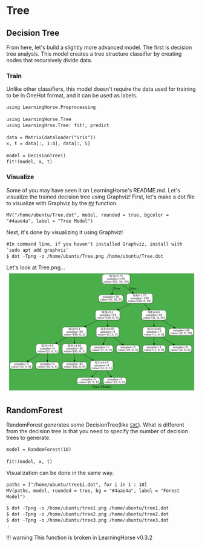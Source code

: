 # Tree

## Decision Tree
From here, let's build a slightly more advanced model.
The first is decision tree analysis.
This model creates a tree structure classifier by creating nodes that recursively divide data.

### Train
Unlike other classifiers, this model doesn't require the data used for training to be in OneHot format, and it can be used as labels.
```
using LearningHorse.Preprocessing

using LearningHorse.Tree
using LearningHrse.Tree: fit!, predict

data = Matrix(dataloader("iris"))
x, t = data[:, 1:4], data[:, 5]

model = DecisionTree()
fit!(model, x, t)
```

### Visualize
Some of you may have seen it on LearningHorse's README.md. Let's visualize the trained decision tree using Graphviz!
First, let's make a dot file to visualize with Graphviz by the [`MV`](@ref) function.
```
MV("/home/ubuntu/Tree.dot", model, rounded = true, bgcolor = "#4aae4a", label = "Tree Model")
```
Next, it's done by visualizing it using Graphviz!
```
#In command line, if you haven't installed Graphviz, install with `sudo apt add graphviz`
$ dot -Tpng -o /home/ubuntu/Tree.png /home/ubuntu/Tree.dot
```
Let's look at Tree.png...
![Tree Visualized](../assets/turtorialtree.png)

## RandomForest
RandomForest generates some DecisionTree(like [`SVC`](@ref)).
What is different from the decision tree is that you need to specify the number of decision trees to generate.
```
model = RandomForest(10)

fit!(model, x, t)
```
Visualization can be done in the same way.
```
paths = ["/home/ubuntu/tree$i.dot", for i in 1 : 10]
MV(paths, model, rounded = true, bg = "#4aae4a", label = "Forest Model")
```
```
$ dot -Tpng -o /home/ubuntu/tree1.png /home/ubuntu/tree1.dot
$ dot -Tpng -o /home/ubuntu/tree2.png /home/ubuntu/tree2.dot
$ dot -Tpng -o /home/ubuntu/tree3.png /home/ubuntu/tree3.dot
⋮
```
!!! warning
    This function is broken in LearningHorse v0.3.2